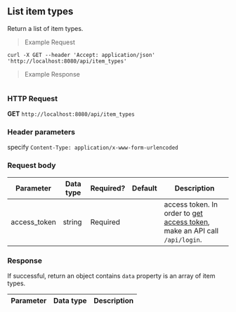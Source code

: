## List item types
Return a list of item types.

> Example Request

```shell
curl -X GET --header 'Accept: application/json' 'http://localhost:8080/api/item_types'
```

> Example Response

```json
```

### HTTP Request
**GET** `http://localhost:8080/api/item_types`

### Header parameters
specify `Content-Type: application/x-www-form-urlencoded`

### Request body

| Parameter       | Data type | Required? | Default | Description |
| --------------- | --------- | --------- | ------- | ----------- |
|access_token | string | Required | | access token. In order to [get access token](http://dev01.cc.cloud:49173/public/client_api_docs/#get-an-access-token), make an API call `/api/login`.|


### Response
If successful, return an object contains `data` property is an array of item types.

| Parameter | Data type | Description |
| --------- | --------- | --------- |


